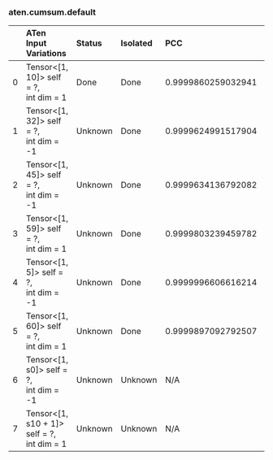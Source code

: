 ### aten.cumsum.default
|    | ATen Input Variations                         | Status   | Isolated   | PCC                | Host   |
|---:|:----------------------------------------------|:---------|:-----------|:-------------------|:-------|
|  0 | Tensor<[1, 10]> self = ?,<br>int dim = 1      | Done     | Done       | 0.9999860259032941 | 1      |
|  1 | Tensor<[1, 32]> self = ?,<br>int dim = -1     | Unknown  | Done       | 0.9999624991517904 | 1      |
|  2 | Tensor<[1, 45]> self = ?,<br>int dim = -1     | Unknown  | Done       | 0.9999634136792082 | 1      |
|  3 | Tensor<[1, 59]> self = ?,<br>int dim = 1      | Unknown  | Done       | 0.9999803239459782 | 1      |
|  4 | Tensor<[1, 5]> self = ?,<br>int dim = -1      | Unknown  | Done       | 0.9999996606616214 | 1      |
|  5 | Tensor<[1, 60]> self = ?,<br>int dim = 1      | Unknown  | Done       | 0.9999897092792507 | 1      |
|  6 | Tensor<[1, s0]> self = ?,<br>int dim = -1     | Unknown  | Unknown    | N/A                | N/A    |
|  7 | Tensor<[1, s10 + 1]> self = ?,<br>int dim = 1 | Unknown  | Unknown    | N/A                | N/A    |

